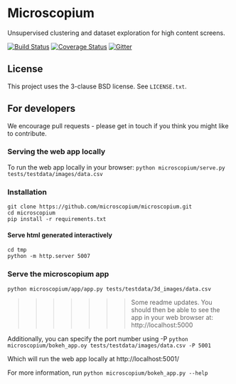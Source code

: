 Microscopium
============

Unsupervised clustering and dataset exploration for high content screens.

[![Build Status](https://travis-ci.org/microscopium/microscopium.svg?branch=master)](https://travis-ci.org/microscopium/microscopium)
[![Coverage Status](https://img.shields.io/coveralls/microscopium/microscopium.svg)](https://coveralls.io/r/microscopium/microscopium?branch=master)
[![Gitter](https://img.shields.io/gitter/room/nwjs/nw.js.svg)](https://gitter.im/microscopium/microscopium?utm_source=badge&utm_medium=badge&utm_campaign=pr-badge)

## License

This project uses the 3-clause BSD license. See `LICENSE.txt`.

## For developers
We encourage pull requests - please get in touch if you think you might like to contribute.

### Serving the web app locally

To run the web app locally in your browser:
`python microscopium/serve.py tests/testdata/images/data.csv`

### Installation

```
git clone https://github.com/microscopium/microscopium.git
cd microscopium
pip install -r requirements.txt
```

#### Serve html generated interactively
```
cd tmp
python -m http.server 5007
```

### Serve the microscopium app
`python microscopium/app/app.py tests/testdata/3d_images/data.csv`
>>>>>>> Some readme updates.
You should then be able to see the app in your web browser at:
http://localhost:5000

Additionally, you can specify the port number using -P
`python microscopium/bokeh_app.oy tests/testdata/images/data.csv -P 5001`

Which will run the web app locally at http://localhost:5001/

For more information, run `python microscopium/bokeh_app.py --help`
